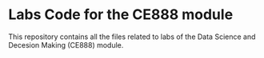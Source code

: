 # Labs Code for the CE888 module

This repository contains all the files related to labs of the Data Science and Decesion Making (CE888) module. 
